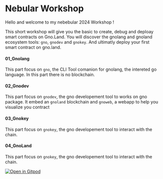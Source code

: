# Nebular Workshop

Hello and welcome to my nebebular 2024 Workshop !

This short workshop will give you the basic to create, debug and deploay smart contracts on Gno.Land. 
You will discover the gnolang and gnoland ecosystem tools: `gno`, `gnodev` and `gnokey`.
And ultimatly deploy your first smart contract on gno.land.

#### 01_Gnolang

This part focus on `gno`, the CLI Tool comanion for gnolang, the intereted go language. In this part there is no blockchain.

#### 02_Gnodev

This part focus on `gnodev`, the gno developement tool to works on gno package. It embed an `gnoland` blockchain and `gnoweb`, a webapp to help you visualize you contract

#### 03_Gnokey

This part focus on `gnokey`, the gno developement tool to interact with the chain.

#### 04_GnoLand

This part focus on `gnokey`, the gno developement tool to interact with the chain.


[![Open in Gitpod](https://gitpod.io/button/open-in-gitpod.svg)](https://gitpod.io/#https://github.com/gfanton/workshop-nebular)
